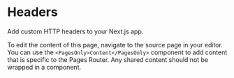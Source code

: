 # Headers

Add custom HTTP headers to your Next.js app.

To edit the content of this page, navigate to the source page in your editor. You can use the `<PagesOnly>Content</PagesOnly>` component to add content that is specific to the Pages Router. Any shared content should not be wrapped in a component.